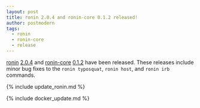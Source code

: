 ```yaml
---
layout: post
title: ronin 2.0.4 and ronin-core 0.1.2 released!
author: postmodern
tags:
  - ronin
  - ronin-core
  - release
---
```


[ronin][ronin] [2.0.4][ronin-2.0.4] and
[ronin-core][ronin-core] [0.1.2][ronin-core-0.1.2] have been released.
These releases include minor bug fixes to the `ronin typosquat`, `ronin host`,
and `ronin irb` commands.

{% include update_ronin.md %}

{% include docker_update.md %}

[ronin]: https://github.com/ronin-rb/ronin#readme
[ronin-core]: https://github.com/ronin-rb/ronin-core#readme

[ronin-core-0.1.2]: https://github.com/ronin-rb/ronin-core/releases/tag/v0.1.2
[ronin-2.0.4]: https://github.com/ronin-rb/ronin/releases/tag/v2.0.4
